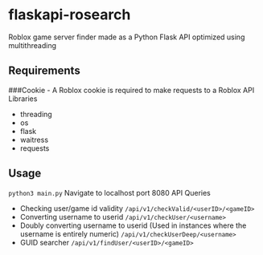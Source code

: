 # flaskapi-rosearch
 Roblox game server finder made as a Python Flask API optimized using multithreading

## Requirements
###Cookie - A Roblox cookie is required to make requests to a Roblox API
 Libraries
 - threading
 - os
 - flask
 - waitress
 - requests

## Usage
 ```python3 main.py```
 Navigate to localhost port 8080
 API Queries
 - Checking user/game id validity
  ```/api/v1/checkValid/<userID>/<gameID>```
  - Converting username to userid
  ```/api/v1/checkUser/<username>```
  - Doubly converting username to userid (Used in instances where the username is entirely numeric)
  ```/api/v1/checkUserDeep/<username>```
  - GUID searcher
  ```/api/v1/findUser/<userID>/<gameID>```
